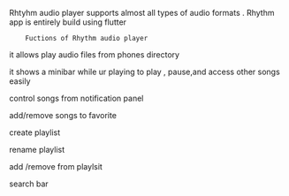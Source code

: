 Rhtyhm audio player supports almost all types of audio formats .
Rhythm app is entirely build using flutter

        Fuctions of Rhythm audio player


it allows play audio files from phones directory 

it shows a minibar while ur playing to play , pause,and access other songs easily

control songs from notification panel

add/remove songs to favorite

create playlist

rename playlist

add /remove from playlsit

search bar  


